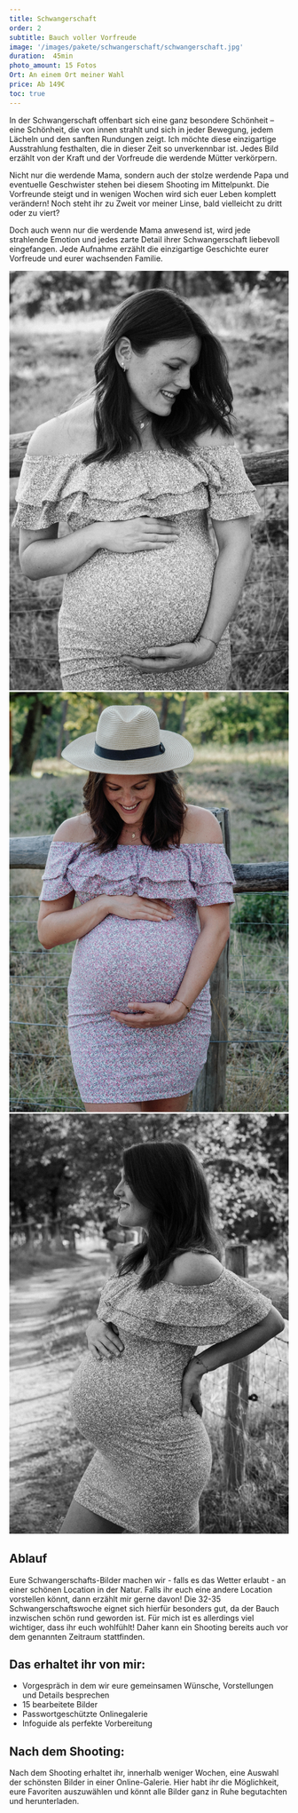 ```yaml
---
title: Schwangerschaft
order: 2
subtitle: Bauch voller Vorfreude
image: '/images/pakete/schwangerschaft/schwangerschaft.jpg'
duration:  45min
photo_amount: 15 Fotos
Ort: An einem Ort meiner Wahl 
price: Ab 149€
toc: true
---
```


In der Schwangerschaft offenbart sich eine ganz besondere Schönheit – eine Schönheit, die von innen strahlt und sich in jeder Bewegung, jedem Lächeln und den sanften Rundungen zeigt. Ich möchte diese einzigartige Ausstrahlung festhalten, die in dieser Zeit so unverkennbar ist. Jedes Bild erzählt von der Kraft und der Vorfreude die werdende Mütter verkörpern.

Nicht nur die werdende Mama, sondern auch der stolze werdende Papa und eventuelle Geschwister stehen bei diesem Shooting im Mittelpunkt. 
Die Vorfreunde steigt und in wenigen Wochen wird sich euer Leben komplett verändern! Noch steht ihr zu Zweit vor meiner Linse, bald vielleicht zu dritt oder zu viert? 

Doch auch wenn nur die werdende Mama anwesend ist, wird jede strahlende Emotion und jedes zarte Detail ihrer Schwangerschaft liebevoll eingefangen. 
Jede Aufnahme erzählt die einzigartige Geschichte eurer Vorfreude und eurer wachsenden Familie.

<div class="gallery-box">
  <div class="gallery">
    <img src="/images/pakete/schwangerschaft/babybauch-5.jpg" loading="lazy" alt="Project">
    <img src="/images/pakete/schwangerschaft/babybauch-4.jpg" loading="lazy" alt="Project">
    <img src="/images/pakete/schwangerschaft/babybauch-6.jpg" loading="lazy" alt="Project">
  </div>
</div>

## Ablauf 

Eure Schwangerschafts-Bilder machen wir - falls es das Wetter erlaubt - an einer schönen Location in der Natur. 
Falls ihr euch eine andere Location vorstellen könnt, dann erzählt mir gerne davon! 
Die 32-35 Schwangerschaftswoche eignet sich hierfür besonders gut, da der Bauch inzwischen schön rund geworden ist.
Für mich ist es allerdings viel wichtiger, dass ihr euch wohlfühlt! Daher kann ein Shooting bereits auch vor dem genannten Zeitraum stattfinden. 

## Das erhaltet ihr von mir: 

- Vorgespräch in dem wir eure gemeinsamen Wünsche, Vorstellungen und Details besprechen
- 15 bearbeitete Bilder
- Passwortgeschützte Onlinegalerie  
- Infoguide als perfekte Vorbereitung

## Nach dem Shooting: 

Nach dem Shooting erhaltet ihr, innerhalb weniger Wochen, eine Auswahl der schönsten Bilder in einer Online-Galerie. Hier habt ihr die Möglichkeit, eure Favoriten auszuwählen und könnt alle Bilder ganz in Ruhe begutachten und herunterladen. 

